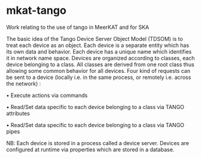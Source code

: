 # mkat-tango

Work relating to the use of tango in MeerKAT and for SKA

The basic idea of the Tango Device Server Object Model (TDSOM) is to treat each device as an object. 
Each device is a separate entity which has its own data and behavior. Each device has a unique name 
which identifies it in network name space. Devices are organized according to classes, each device 
belonging to a class. All classes are derived from one root class thus allowing some common behavior 
for all devices. Four kind of requests can be sent to a device (locally i.e. in the same process, or 
remotely i.e. across the network) :

• Execute actions via commands

• Read/Set data specific to each device belonging to a class via TANGO attributes

• Read/Set data specific to each device belonging to a class via TANGO pipes

NB: Each device is stored in a process called a device server. Devices are configured at runtime via properties
which are stored in a database.

